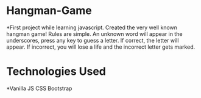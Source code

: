 # Hangman-Game
 *First project while learning javascript. 
 Created the very well known hangman game!
 Rules are simple. An unknown word will appear in the underscores, press any key to guess a letter.
 If correct, the letter will appear. If incorrect, you will lose a life and the incorrect letter gets marked.


# Technologies Used
 *Vanilla JS
 CSS
 Bootstrap
